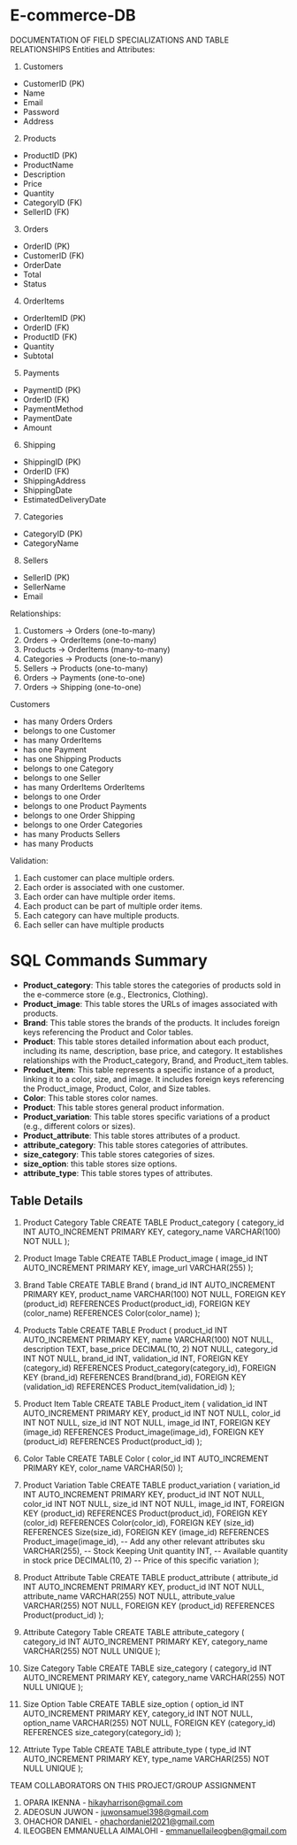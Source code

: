 # E-commerce-DB

DOCUMENTATION OF FIELD SPECIALIZATIONS AND TABLE RELATIONSHIPS
Entities and Attributes:
1. Customers
- CustomerID (PK)
- Name
- Email
- Password
- Address
2. Products
- ProductID (PK)
- ProductName
- Description
- Price
- Quantity
- CategoryID (FK)
- SellerID (FK)
3. Orders
- OrderID (PK)
- CustomerID (FK)
- OrderDate
- Total
- Status
4. OrderItems
- OrderItemID (PK)
- OrderID (FK)
- ProductID (FK)
- Quantity
- Subtotal
5. Payments
- PaymentID (PK)
- OrderID (FK)
- PaymentMethod
- PaymentDate
- Amount
6. Shipping
- ShippingID (PK)
- OrderID (FK)
- ShippingAddress
- ShippingDate
- EstimatedDeliveryDate
7. Categories
- CategoryID (PK)
- CategoryName
8. Sellers
- SellerID (PK)
- SellerName
- Email

Relationships:
1. Customers → Orders (one-to-many)
2. Orders → OrderItems (one-to-many)
3. Products → OrderItems (many-to-many)
4. Categories → Products (one-to-many)
5. Sellers → Products (one-to-many)
6. Orders → Payments (one-to-one)
7. Orders → Shipping (one-to-one)
   
Customers
- has many Orders
Orders
- belongs to one Customer
- has many OrderItems
- has one Payment
- has one Shipping
Products
- belongs to one Category
- belongs to one Seller
- has many OrderItems
OrderItems
- belongs to one Order
- belongs to one Product
Payments
- belongs to one Order
Shipping
- belongs to one Order
Categories
- has many Products
Sellers
- has many Products
  
Validation:
1. Each customer can place multiple orders.
2. Each order is associated with one customer.
3. Each order can have multiple order items.
4. Each product can be part of multiple order items.
5. Each category can have multiple products.
6. Each seller can have multiple products

# SQL Commands Summary

* **Product_category**: This table stores the categories of products sold in the e-commerce store (e.g., Electronics, Clothing).
* **Product_image**: This table stores the URLs of images associated with products.
* **Brand**: This table stores the brands of the products.  It includes foreign keys referencing the Product and Color tables.
* **Product**: This table stores detailed information about each product, including its name, description, base price, and category.  It establishes relationships with the Product_category, Brand, and Product_item tables.
* **Product_item**: This table represents a specific instance of a product, linking it to a color, size, and image.  It includes foreign keys referencing the Product_image, Product, Color, and Size tables.
* **Color**: This table stores color names.
* **Product**: This table stores general product information.
* **Product_variation**: This table stores specific variations of a product (e.g., different colors or sizes).
* **Product_attribute**: This table stores attributes of a product.
* **attribute_category**: This table stores categories of attributes.
* **size_category**: This table stores categories of sizes.
* **size_option**: this table stores size options.
* **attribute_type**: This table stores types of attributes.

## Table Details
1. Product Category Table
CREATE TABLE Product_category (
    category_id INT AUTO_INCREMENT PRIMARY KEY,
    category_name VARCHAR(100) NOT NULL
);

2. Product Image Table
CREATE TABLE Product_image (
    image_id INT AUTO_INCREMENT PRIMARY KEY,
    image_url VARCHAR(255)
);

3. Brand Table
CREATE TABLE Brand (
    brand_id INT AUTO_INCREMENT PRIMARY KEY,
    product_name VARCHAR(100) NOT NULL,
    FOREIGN KEY (product_id) REFERENCES Product(product_id),
    FOREIGN KEY (color_name) REFERENCES Color(color_name)
);

4. Products Table
CREATE TABLE Product (
    product_id INT AUTO_INCREMENT PRIMARY KEY,
    name VARCHAR(100) NOT NULL,
    description TEXT,
    base_price DECIMAL(10, 2) NOT NULL,
    category_id INT NOT NULL,
    brand_id INT,
    validation_id INT,
    FOREIGN KEY (category_id) REFERENCES Product_category(category_id),
    FOREIGN KEY (brand_id) REFERENCES Brand(brand_id),
    FOREIGN KEY (validation_id) REFERENCES Product_item(validation_id)
);

5. Product Item Table
CREATE TABLE Product_item (
    validation_id INT AUTO_INCREMENT PRIMARY KEY,
    product_id INT NOT NULL,
    color_id INT NOT NULL,
    size_id INT NOT NULL,
    image_id INT,
    FOREIGN KEY (image_id) REFERENCES Product_image(image_id),
    FOREIGN KEY (product_id) REFERENCES Product(product_id)
);

6. Color Table 
CREATE TABLE Color (
    color_id INT AUTO_INCREMENT PRIMARY KEY,
    color_name VARCHAR(50)
);

7. Product Variation Table
CREATE TABLE product_variation (
    variation_id INT AUTO_INCREMENT PRIMARY KEY,
    product_id INT NOT NULL,
    color_id INT NOT NULL,
    size_id INT NOT NULL,
    image_id INT,
    FOREIGN KEY (product_id) REFERENCES Product(product_id),
    FOREIGN KEY (color_id) REFERENCES Color(color_id),
    FOREIGN KEY (size_id) REFERENCES Size(size_id),
    FOREIGN KEY (image_id) REFERENCES Product_image(image_id),
    -- Add any other relevant attributes
    sku VARCHAR(255),       -- Stock Keeping Unit
    quantity INT,           -- Available quantity in stock
    price DECIMAL(10, 2)    -- Price of this specific variation
);

8. Product Attribute Table
CREATE TABLE product_attribute (
    attribute_id INT AUTO_INCREMENT PRIMARY KEY,
    product_id INT NOT NULL,
    attribute_name VARCHAR(255) NOT NULL,
    attribute_value VARCHAR(255) NOT NULL,
    FOREIGN KEY (product_id) REFERENCES Product(product_id)
);

9. Attribute Category Table
CREATE TABLE attribute_category (
    category_id INT AUTO_INCREMENT PRIMARY KEY,
    category_name VARCHAR(255) NOT NULL UNIQUE
);

10. Size Category Table
CREATE TABLE size_category (
category_id INT AUTO_INCREMENT PRIMARY KEY,
category_name VARCHAR(255) NOT NULL UNIQUE
);

11. Size Option Table
CREATE TABLE size_option (
    option_id INT AUTO_INCREMENT PRIMARY KEY,
    category_id INT NOT NULL,
    option_name VARCHAR(255) NOT NULL,
    FOREIGN KEY (category_id) REFERENCES size_category(category_id)
);

12. Attriute Type Table
CREATE TABLE attribute_type (
    type_id INT AUTO_INCREMENT PRIMARY KEY,
    type_name VARCHAR(255) NOT NULL UNIQUE
);

TEAM COLLABORATORS ON THIS PROJECT/GROUP ASSIGNMENT
1. OPARA IKENNA - hikayharrison@gmail.com 
2. ADEOSUN JUWON - juwonsamuel398@gmail.com
3. OHACHOR DANIEL - ohachordaniel2021@gmail.com
4. ILEOGBEN EMMANUELLA AIMALOHI - emmanuellaileogben@gmail.com
